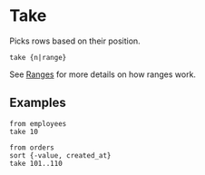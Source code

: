 # Take

Picks rows based on their position.

```prql no-eval
take {n|range}
```

See [Ranges](../language-features/ranges.md) for more details on how ranges
work.

## Examples

```prql
from employees
take 10
```

```prql
from orders
sort {-value, created_at}
take 101..110
```
